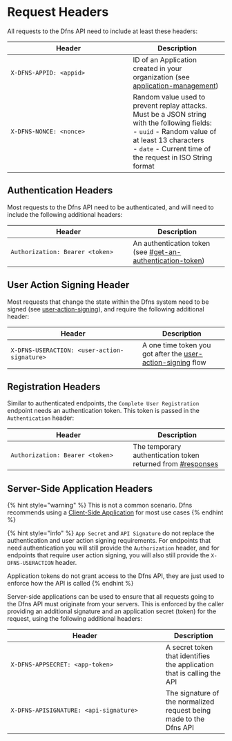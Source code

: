 # Request Headers

All requests to the Dfns API need to include at least these headers:

<table><thead><tr><th width="267.36734693877554">Header</th><th>Description</th></tr></thead><tbody><tr><td><code>X-DFNS-APPID: &#x3C;appid></code></td><td>ID of an Application created in your organization (see <a data-mention href="../api-docs/authentication/application-management/">application-management</a>)</td></tr><tr><td><code>X-DFNS-NONCE: &#x3C;nonce></code></td><td>Random value used to prevent replay attacks. Must be a JSON string with the following fields:<br>- <code>uuid</code> - Random value of at least 13 characters<br>- <code>date</code> - Current time of the request in ISO String format</td></tr></tbody></table>

## Authentication Headers

Most requests to the Dfns API need to be authenticated, and will need to include the following additional headers:

<table><thead><tr><th width="267.36734693877554">Header</th><th>Description</th></tr></thead><tbody><tr><td><code>Authorization: Bearer &#x3C;token></code></td><td>An authentication token (see <a data-mention href="authentication-authorization.md#get-an-authentication-token">#get-an-authentication-token</a>)</td></tr></tbody></table>

## User Action Signing Header

Most requests that change the state within the Dfns system need to be signed (see [user-action-signing](../api-docs/authentication/user-action-signing/ "mention")), and require the following additional header:

<table><thead><tr><th width="289">Header</th><th>Description</th></tr></thead><tbody><tr><td><code>X-DFNS-USERACTION: &#x3C;user-action-signature></code></td><td>A one time token you got after the <a data-mention href="../api-docs/authentication/user-action-signing/">user-action-signing</a> flow</td></tr></tbody></table>

## Registration Headers

Similar to authenticated endpoints, the `Complete User Registration` endpoint needs an authentication token. This token is passed in the `Authentication` header:

<table><thead><tr><th width="267.36734693877554">Header</th><th>Description</th></tr></thead><tbody><tr><td><code>Authorization: Bearer &#x3C;token></code></td><td>The temporary authentication token returned from <a data-mention href="../api-docs/authentication/registration/initUserRegistration.md#responses">#responses</a></td></tr></tbody></table>

## Server-Side Application Headers

{% hint style="warning" %}
This is not a common scenario. Dfns recommends using a [Client-Side Application](../api-docs/authentication/application-management/#application-types) for most use cases
{% endhint %}

{% hint style="info" %}
`App Secret` and `API Signature` do not replace the authentication and user action signing requirements. For endpoints that need authentication you will still provide the `Authorization` header, and for endpoints that require user action signing, you will also still provide the `X-DFNS-USERACTION` header.

Application tokens do not grant access to the Dfns API, they are just used to enforce how the API is called
{% endhint %}

Server-side applications can be used to ensure that all requests going to the Dfns API must originate from your servers. This is enforced by the caller providing an additional signature and an application secret (token) for the request, using the following additional headers:

<table><thead><tr><th width="343.36734693877554">Header</th><th>Description</th></tr></thead><tbody><tr><td><code>X-DFNS-APPSECRET: &#x3C;app-token></code></td><td>A secret token that identifies the application that is calling the API</td></tr><tr><td><code>X-DFNS-APISIGNATURE: &#x3C;api-signature></code></td><td>The signature of the normalized request being made to the Dfns API</td></tr></tbody></table>
